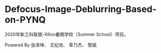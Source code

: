# Defocus-Image-Deblurring-Based-on-PYNQ

2020年新工科联盟-Xilinx暑期学校（Summer School）项目。

Powered By 张泽坤、 王纪尧、 莘乃杰、 管斌
